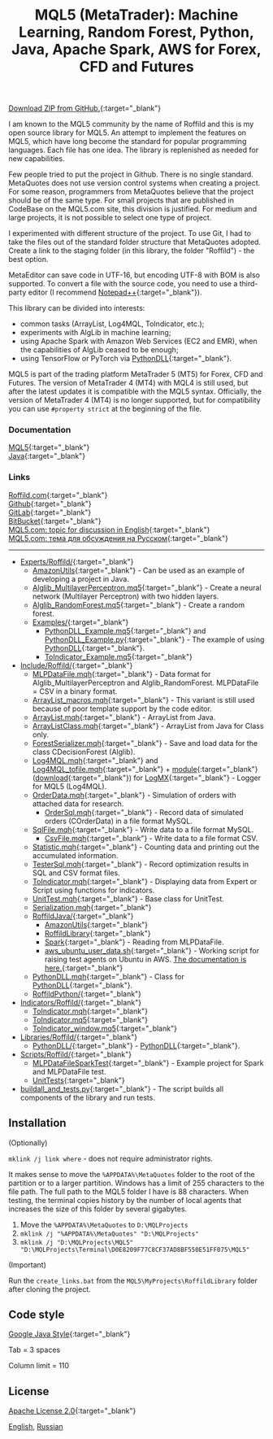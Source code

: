 ﻿---
pgtitle: Roffild's Library
title: "MQL5 (MetaTrader): Machine Learning, Random Forest, Python, Java, Apache Spark, AWS for Forex, CFD and Futures"
---
[Download ZIP from GitHub.](https://github.com/Roffild/RoffildLibrary/archive/master.zip){:target="_blank"}

I am known to the MQL5 community by the name of Roffild and this is my open source library for MQL5.
An attempt to implement the features on MQL5, which have long become the standard for popular programming languages.
Each file has one idea. The library is replenished as needed for new capabilities.

Few people tried to put the project in Github. There is no single standard.
MetaQuotes does not use version control systems when creating a project.
For some reason, programmers from MetaQuotes believe that the project should be of the same type.
For small projects that are published in CodeBase on the MQL5.com site, this division is justified.
For medium and large projects, it is not possible to select one type of project.

I experimented with different structure of the project.
To use Git, I had to take the files out of the standard folder structure that MetaQuotes adopted.
Create a link to the staging folder (in this library, the folder "Roffild") - the best option.

MetaEditor can save code in UTF-16, but encoding UTF-8 with BOM is also supported.
To convert a file with the source code, you need to use a third-party editor (I recommend [Notepad++](https://notepad-plus-plus.org/){:target="_blank"}).

This library can be divided into interests:
* common tasks (ArrayList, Log4MQL, ToIndicator, etc.);
* experiments with AlgLib in machine learning;
* using Apache Spark with Amazon Web Services (EC2 and EMR), when the capabilities of AlgLib ceased to be enough;
* using TensorFlow or PyTorch via [PythonDLL](https://roffild.com/PythonDLL.html){:target="_blank"}.

MQL5 is part of the trading platform MetaTrader 5 (MT5) for Forex, CFD and Futures. The version of MetaTrader 4 (MT4) with MQL4 is still used, but after the latest updates it is compatible with the MQL5 syntax. Officially, the version of MetaTrader 4 (MT4) is no longer supported, but for compatibility you can use ``` #property strict ``` at the beginning of the file.

### Documentation
[MQL5](https://roffild.com/mql5/){:target="_blank"}<br/>
[Java](https://roffild.com/java/){:target="_blank"}

### Links
[Roffild.com](https://roffild.com/){:target="_blank"}<br/>
[Github](https://github.com/Roffild/RoffildLibrary){:target="_blank"}<br/>
[GitLab](https://gitlab.com/Roffild/RoffildLibrary){:target="_blank"}<br/>
[BitBucket](https://bitbucket.org/Roffild/roffildlibrary/){:target="_blank"}<br/>
[MQL5.com: topic for discussion in English](https://www.mql5.com/en/forum/247134){:target="_blank"}<br/>
[MQL5.com: тема для обсуждения на Русском](https://www.mql5.com/ru/forum/245373){:target="_blank"}

-----------------
* [Experts/Roffild/](https://github.com/Roffild/RoffildLibrary/blob/master/Experts/Roffild/){:target="_blank"}
  * [AmazonUtils](https://github.com/Roffild/RoffildLibrary/blob/master/Experts/Roffild/AmazonUtils){:target="_blank"} - Can be used as an example of developing a project in Java.
  * [Alglib_MultilayerPerceptron.mq5](https://github.com/Roffild/RoffildLibrary/blob/master/Experts/Roffild/Alglib_MultilayerPerceptron.mq5){:target="_blank"} - Create a neural network (Multilayer Perceptron) with two hidden layers.
  * [Alglib_RandomForest.mq5](https://github.com/Roffild/RoffildLibrary/blob/master/Experts/Roffild/Alglib_RandomForest.mq5){:target="_blank"} - Create a random forest.
  * [Examples/](https://github.com/Roffild/RoffildLibrary/blob/master/Experts/Roffild/Examples/){:target="_blank"}
    * [PythonDLL_Example.mq5](https://github.com/Roffild/RoffildLibrary/blob/master/Experts/Roffild/Examples/PythonDLL_Example.mq5){:target="_blank"} and [PythonDLL_Example.py](https://github.com/Roffild/RoffildLibrary/blob/master/Experts/Roffild/Examples/PythonDLL_Example.py){:target="_blank"} - The example of using [PythonDLL](https://roffild.com/PythonDLL.html){:target="_blank"}.
    * [ToIndicator_Example.mq5](https://github.com/Roffild/RoffildLibrary/blob/master/Experts/Roffild/Examples/ToIndicator_Example.mq5){:target="_blank"}
* [Include/Roffild/](https://github.com/Roffild/RoffildLibrary/blob/master/Include/Roffild/){:target="_blank"}
  * [MLPDataFile.mqh](https://github.com/Roffild/RoffildLibrary/blob/master/Include/Roffild/MLPDataFile.mqh){:target="_blank"} - Data format for Alglib_MultilayerPerceptron and Alglib_RandomForest. MLPDataFile = CSV in a binary format.
  * [ArrayList_macros.mqh](https://github.com/Roffild/RoffildLibrary/blob/master/Include/Roffild/ArrayList_macros.mqh){:target="_blank"} - This variant is still used because of poor template support by the code editor.
  * [ArrayList.mqh](https://github.com/Roffild/RoffildLibrary/blob/master/Include/Roffild/ArrayList.mqh){:target="_blank"} - ArrayList from Java.
  * [ArrayListClass.mqh](https://github.com/Roffild/RoffildLibrary/blob/master/Include/Roffild/ArrayListClass.mqh){:target="_blank"} - ArrayList from Java for Class only.
  * [ForestSerializer.mqh](https://github.com/Roffild/RoffildLibrary/blob/master/Include/Roffild/ForestSerializer.mqh){:target="_blank"} - Save and load data for the class CDecisionForest (Alglib).
  * [Log4MQL.mqh](https://github.com/Roffild/RoffildLibrary/blob/master/Include/Roffild/Log4MQL.mqh){:target="_blank"} and [Log4MQL_tofile.mqh](https://github.com/Roffild/RoffildLibrary/blob/master/Include/Roffild/Log4MQL_tofile.mqh){:target="_blank"} + [module](https://github.com/Roffild/RoffildLibrary/blob/master/Include/Roffild/LogMX){:target="_blank"} ([download](https://roffild.com/Log4MQLParser.zip){:target="_blank"}) for [LogMX](http://www.logmx.com/){:target="_blank"} - Logger for MQL5 (Log4MQL).
  * [OrderData.mqh](https://github.com/Roffild/RoffildLibrary/blob/master/Include/Roffild/OrderData.mqh){:target="_blank"} - Simulation of orders with attached data for research.
    * [OrderSql.mqh](https://github.com/Roffild/RoffildLibrary/blob/master/Include/Roffild/OrderSql.mqh){:target="_blank"} - Record data of simulated orders (COrderData) in a file format MySQL.
  * [SqlFile.mqh](https://github.com/Roffild/RoffildLibrary/blob/master/Include/Roffild/SqlFile.mqh){:target="_blank"} - Write data to a file format MySQL.
    * [CsvFile.mqh](https://github.com/Roffild/RoffildLibrary/blob/master/Include/Roffild/CsvFile.mqh){:target="_blank"} - Write data to a file format CSV.
  * [Statistic.mqh](https://github.com/Roffild/RoffildLibrary/blob/master/Include/Roffild/Statistic.mqh){:target="_blank"} - Counting data and printing out the accumulated information.
  * [TesterSql.mqh](https://github.com/Roffild/RoffildLibrary/blob/master/Include/Roffild/TesterSql.mqh){:target="_blank"} - Record optimization results in SQL and CSV format files.
  * [ToIndicator.mqh](https://github.com/Roffild/RoffildLibrary/blob/master/Include/Roffild/ToIndicator.mqh){:target="_blank"} - Displaying data from Expert or Script using functions for indicators.
  * [UnitTest.mqh](https://github.com/Roffild/RoffildLibrary/blob/master/Include/Roffild/UnitTest.mqh){:target="_blank"} - Base class for UnitTest.
  * [Serialization.mqh](https://github.com/Roffild/RoffildLibrary/blob/master/Include/Roffild/Serialization.mqh){:target="_blank"}
  * [RoffildJava/](https://github.com/Roffild/RoffildLibrary/blob/master/Include/Roffild/RoffildJava/){:target="_blank"}
    * [AmazonUtils](https://github.com/Roffild/RoffildLibrary/blob/master/Include/Roffild/RoffildJava/AmazonUtils/){:target="_blank"}
    * [RoffildLibrary](https://github.com/Roffild/RoffildLibrary/blob/master/Include/Roffild/RoffildJava/RoffildLibrary/){:target="_blank"}
    * [Spark](https://github.com/Roffild/RoffildLibrary/blob/master/Include/Roffild/RoffildJava/Spark/){:target="_blank"} - Reading from MLPDataFile.
    * [aws_ubuntu_user_data.sh](https://github.com/Roffild/RoffildLibrary/blob/master/Include/Roffild/RoffildJava/AmazonUtils/src/main/resources/aws_ubuntu_user_data.sh){:target="_blank"} - Working script for raising test agents on Ubuntu in AWS. [The documentation is here.](https://roffild.com/agents.html){:target="_blank"}
  * [PythonDLL.mqh](https://github.com/Roffild/RoffildLibrary/blob/master/Include/Roffild/PythonDLL.mqh){:target="_blank"} - Class for [PythonDLL](https://roffild.com/PythonDLL.html){:target="_blank"}.
  * [RoffildPython/](https://github.com/Roffild/RoffildLibrary/blob/master/Include/Roffild/RoffildPython/){:target="_blank"}
* [Indicators/Roffild/](https://github.com/Roffild/RoffildLibrary/blob/master/Indicators/Roffild/){:target="_blank"}
  * [ToIndicator.mqh](https://github.com/Roffild/RoffildLibrary/blob/master/Indicators/Roffild/ToIndicator.mqh){:target="_blank"}
  * [ToIndicator.mq5](https://github.com/Roffild/RoffildLibrary/blob/master/Indicators/Roffild/ToIndicator.mq5){:target="_blank"}
  * [ToIndicator_window.mq5](https://github.com/Roffild/RoffildLibrary/blob/master/Indicators/Roffild/ToIndicator_window.mq5){:target="_blank"}
* [Libraries/Roffild/](https://github.com/Roffild/RoffildLibrary/blob/master/Libraries/Roffild/){:target="_blank"}
  * [PythonDLL/](https://github.com/Roffild/RoffildLibrary/blob/master/Libraries/Roffild/PythonDLL/){:target="_blank"} - [PythonDLL](https://roffild.com/PythonDLL.html){:target="_blank"}.
* [Scripts/Roffild/](https://github.com/Roffild/RoffildLibrary/blob/master/Scripts/Roffild/){:target="_blank"}
  * [MLPDataFileSparkTest](https://github.com/Roffild/RoffildLibrary/blob/master/Scripts/Roffild/MLPDataFileSparkTest){:target="_blank"} - Example project for Spark and MLPDataFile test.
  * [UnitTests](https://github.com/Roffild/RoffildLibrary/blob/master/Scripts/Roffild/UnitTests){:target="_blank"}
* [buildall_and_tests.py](https://github.com/Roffild/RoffildLibrary/blob/master/buildall_and_tests.py){:target="_blank"} - The script builds all components of the library and run tests.

## Installation

(Optionally)

``` mklink /j link where ``` - does not require administrator rights.

It makes sense to move the ``` %APPDATA%\MetaQuotes ``` folder to the root of the partition or to a larger partition.
Windows has a limit of 255 characters to the file path. The full path to the MQL5 folder I have is 88 characters.
When testing, the terminal copies history by the number of local agents that increases the size of this folder by several gigabytes.
1. Move the ``` %APPDATA%\MetaQuotes ``` to ``` D:\MQLProjects ```
2. ``` mklink /j "%APPDATA%\MetaQuotes" "D:\MQLProjects" ```
3. ``` mklink /j "D:\MQLProjects\MQL5" "D:\MQLProjects\Terminal\D0E8209F77C8CF37AD8BF550E51FF075\MQL5" ```

(Important)

Run the ``` create_links.bat ``` from the ``` MQL5\MyProjects\RoffildLibrary ``` folder after cloning the project.

## Code style

[Google Java Style](https://google.github.io/styleguide/javaguide.html){:target="_blank"}

Tab = 3 spaces

Column limit = 110

## License

[Apache License 2.0](https://github.com/Roffild/RoffildLibrary/blob/master/LICENSE){:target="_blank"}

<a href="https://roffild.com/" hreflang="en">English</a>, <a href="https://roffild.com/ru/" hreflang="ru">Russian</a>
